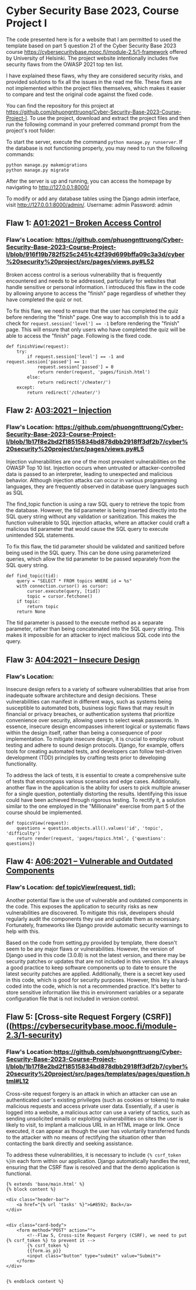 # Cyber Security Base 2023, Course Project I
The code presented here is for a website that I am permitted to used the template based on part 5 question 21 of the Cyber Security Base 2023 course https://cybersecuritybase.mooc.fi/module-2.5/1-framework offered by University of Helsinki. The project website intentionally includes five security flaws from the OWASP 2021 top ten list.

I have explained these flaws, why they are considered security risks, and provided solutions to fix all the issues in the read me file. These fixes are not implemented within the project files themselves, which makes it easier to compare and test the original code against the fixed code.

You can find the repository for this project at https://github.com/phuongnttruong/Cyber-Security-Base-2023-Course-Project-I. To use the project, download and extract the project files and then run the following command in your preferred command prompt from the project's root folder:

To start the server, execute the command 
```python manage.py runserver```. 
If the database is not functioning properly, you may need to run the following commands:

```
python manage.py makemigrations
python manage.py migrate
```
After the server is up and running, you can access the homepage by navigating to http://127.0.0.1:8000/ 

To modify or add any database tables using the Django admin interface, visit http://127.0.0.1:8000/admin/.
Username: admin
Password: admin

## Flaw 1: [A01:2021 – Broken Access Control](https://owasp.org/Top10/A01_2021-Broken_Access_Control/)
### Flaw's Location: https://github.com/phuongnttruong/Cyber-Security-Base-2023-Course-Project-I/blob/916f19b782f525c2451c42f39d699bffa09c3a3d/cyber%20security%20project/src/pages/views.py#L52
Broken access control is a serious vulnerability that is frequently encountered and needs to be addressed, particularly for websites that handle sensitive or personal information. I introduced this flaw in the code by allowing anyone to access the "finish" page regardless of whether they have completed the quiz or not.

To fix this flaw, we need to ensure that the user has completed the quiz before rendering the "finish" page. One way to accomplish this is to add a check for ```request.session['level'] == -1``` before rendering the "finish" page. This will ensure that only users who have completed the quiz will be able to access the "finish" page. Following is the fixed code.
```
def finishView(request):
	try:
		if request.session['level'] == -1 and request.session['passed'] == 1:
			request.session['passed'] = 0
			return render(request, 'pages/finish.html')
		else:
			return redirect('/cheater/')
	except:
		return redirect('/cheater/')
  ```
  
## Flaw 2: [A03:2021 – Injection](https://owasp.org/Top10/A03_2021-Injection/)
### Flaw's Location: https://github.com/phuongnttruong/Cyber-Security-Base-2023-Course-Project-I/blob/1b17f8e2bd2f18515834bd878dbb2918ff3df2b7/cyber%20security%20project/src/pages/views.py#L5

Injection vulnerabilities are one of the most prevalent vulnerabilities on the OWASP Top 10 list. Injection occurs when untrusted or attacker-controlled data is passed to an interpreter, leading to unexpected and malicious behavior. Although injection attacks can occur in various programming languages, they are frequently observed in database query languages such as SQL

The find_topic function is using a raw SQL query to retrieve the topic from the database. However, the tid parameter is being inserted directly into the SQL query string without any validation or sanitization. This makes the function vulnerable to SQL injection attacks, where an attacker could craft a malicious tid parameter that would cause the SQL query to execute unintended SQL statements.

To fix this flaw, the tid parameter should be validated and sanitized before being used in the SQL query. This can be done using parameterized queries, which allow the tid parameter to be passed separately from the SQL query string. 
```
def find_topic(tid):
	query = "SELECT * FROM topics WHERE id = %s"
	with connection.cursor() as cursor:
		cursor.execute(query, [tid])
		topic = cursor.fetchone()
	if topic:
		return topic
	return None
  ```
The tid parameter is passed to the execute method as a separate parameter, rather than being concatenated into the SQL query string. This makes it impossible for an attacker to inject malicious SQL code into the query.

## Flaw 3: [A04:2021 – Insecure Design](https://owasp.org/Top10/A04_2021-Insecure_Design/)
### Flaw's Location:
Insecure design refers to a variety of software vulnerabilities that arise from inadequate software architecture and design decisions. These vulnerabilities can manifest in different ways, such as systems being susceptible to automated bots, business logic flaws that may result in financial or privacy breaches, or authentication systems that prioritize convenience over security, allowing users to select weak passwords. In essence, insecure design encompasses inherent logical or systematic flaws within the design itself, rather than being a consequence of poor implementation. To mitigate insecure design, it is crucial to employ robust testing and adhere to sound design protocols. Django, for example, offers tools for creating automated tests, and developers can follow test-driven development (TDD) principles by crafting tests prior to developing functionality.

To address the lack of tests, it is essential to create a comprehensive suite of tests that encompass various scenarios and edge cases. Additionally, another flaw in the application is the ability for users to pick multiple anwser for a single question, potentially distorting the results. Identifying this issue could have been achieved through rigorous testing. To rectify it, a solution similar to the one employed in the "Millionaire" exercise from part 5 of the course should be implemented.

```
def topicsView(request):
    questions = question.objects.all().values('id', 'topic', 'difficulty')
    return render(request, 'pages/topics.html', {'questions': questions})
```

## Flaw 4: [A06:2021 – Vulnerable and Outdated Components](https://owasp.org/Top10/A06_2021-Vulnerable_and_Outdated_Components/)
### Flaw's Location: [def topicView(request, tid):](https://github.com/phuongnttruong/Cyber-Security-Base-2023-Course-Project-I/blob/1b17f8e2bd2f18515834bd878dbb2918ff3df2b7/cyber%20security%20project/src/pages/views.py#L73)

Another potential flaw is the use of vulnerable and outdated components in the code. This exposes the application to security risks as new vulnerabilities are discovered. To mitigate this risk, developers should regularly audit the components they use and update them as necessary. Fortunately, frameworks like Django provide automatic security warnings to help with this.

Based on the code from setting.py provided by template, there doesn't seem to be any major flaws or vulnerabilities. However, the version of Django used in this code (3.0.8) is not the latest version, and there may be security patches or updates that are not included in this version. It's always a good practice to keep software components up to date to ensure the latest security patches are applied. Additionally, there is a secret key used in this code, which is good for security purposes. However, this key is hard-coded into the code, which is not a recommended practice. It's better to store sensitive information like this in environment variables or a separate configuration file that is not included in version control.

## Flaw 5: [Cross-site Request Forgery (CSRF)]((https://cybersecuritybase.mooc.fi/module-2.3/1-security)
### Flaw's Location:https://github.com/phuongnttruong/Cyber-Security-Base-2023-Course-Project-I/blob/1b17f8e2bd2f18515834bd878dbb2918ff3df2b7/cyber%20security%20project/src/pages/templates/pages/question.html#L12
Cross-site request forgery is an attack in which an attacker can use an authenticated user's existing privileges (such as cookies or tokens) to make malicious requests and access private user data. Essentially, if a user is logged into a website, a malicious actor can use a variety of tactics, such as sending unsolicited emails or exploiting vulnerabilities on sites the user is likely to visit, to implant a malicious URL in an HTML image or link. Once executed, it can appear as though the user has voluntarily transferred funds to the attacker with no means of rectifying the situation other than contacting the bank directly and seeking assistance.

To address these vulnerabilities, it is necessary to include ```{% csrf_token %}```in each form within our application. Django automatically handles the rest, ensuring that the CSRF flaw is resolved and that the demo application is functional.
```
{% extends 'base/main.html' %}
{% block content %}

<div class="header-bar">
    <a href="{% url 'tasks' %}">&#8592; Back</a>
</div>


<div class="card-body">
    <form method="POST" action="">
        <!--Flaw 5, Cross-site Request Forgery (CSRF), we need to put {% csrf_token %} to prevent it -->
        {% csrf_token %}
        {{form.as_p}}
        <input class="button" type="submit" value="Submit">
    </form>
</div>


{% endblock content %}
```
